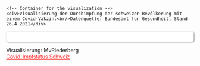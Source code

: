 <html>
  <head>
    <title>Vega-Lite Bar Chart</title>
    <meta charset="utf-8" />
    <script src="https://d3js.org/d3.v5.min.js"></script>
    <script src="https://cdn.jsdelivr.net/npm/vega@5.10.1"></script>
    <script src="https://cdn.jsdelivr.net/npm/vega-lite@4.10.4"></script>
    <script src="https://cdn.jsdelivr.net/npm/vega-embed@6.5.2"></script>
  <style>
 /* FONTS */
 @import url("https://fonts.googleapis.com/css?family=Open+Sans+Condensed:300,700");
</style>
  </head>
  <body>
    
    <!-- Container for the visualization -->
    <div>Visualisierung der Durchimpfung der schweizer Bevölkerung mit einem Covid-Vakzin.<br/>Datenquelle: Bundesamt für Gesundheit, Stand 26.4.2021</div> 
<div id="vis" style="padding:1em;margin-top:1em;border-radius:5px;background-color:#fff;box-shadow:1px 1px 3px #666;"></div>

<script>
   // Assign the specification to a local variable vlSpec.
   var vlSpec = {
  
  "data": {
    "url": "https://pnwscm60.github.io/data/impfstatus.json"
  },
  "width": 400, "height": 50,
  "resolve": {"scale": {"color": "independent"}},
  "layer": [
     {"mark": "bar",
      "encoding": {
        "x": {"field": "Prozent", "type": "quantitative", "stack": "zero"},
        "y": {"field": "Impfstatus", "type": "nominal"},
        "color": {"field": "Status", "type": "nominal"}}
     },
     {"mark": {"type": "text", "dx": -15, "dy": 5},
      "encoding": {
        "x": {"field": "Prozent", "type": "quantitative", "stack": "zero"},
        "y": {"field": "Impfstatus", "type": "nominal"},
        "color": {"field": "Status", "type": "nominal", "scale": {"range": ["white"]}, "legend": null},
        "text": { "field": "Prozent", "type": "quantitative", "format": ".1f"}}
    },
    {
        "mark": {
          "color": "#666",
          "type": "text",
          "align": "left",
          "dx": -194,
          "dy":-10,
          "text": "Visualisierung der Durchimpfung der schweizer Bevölkerung mit Covid-Vakzin"
        }
      },
    {
        "mark": {
          "color": "#666",
          "type": "text",
          "align": "left",
          "dx": -194,
          "dy":80,
          "text": "Visualisierung: MvRiederberg"
        }
      }
  ]
}
// Embed the visualization in the container with id `vis`
vegaEmbed('#vis', vlSpec);
 // color old #85C5A6
</script>
<div style="margin-top:1em;">Visualisierung: MvRiederberg<br/>
  <a href="https://nocovidnow.ch/impfstatus" style="color:red;font-weight:300;">Covid-Impfstatus Schweiz</a></div>
